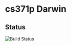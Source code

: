 # cs371p Darwin

## Status
![Build Status](https://magnum.travis-ci.com/nelmiux/cs371p-darwin.svg?token=d7DyZsL5MGsgRrcqFYN1&branch=master)
